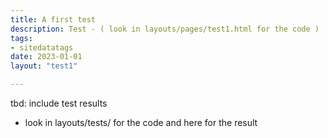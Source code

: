 ```yaml
---
title: A first test
description: Test - ( look in layouts/pages/test1.html for the code )
tags:
- sitedatatags
date: 2023-01-01
layout: "test1"

---
```


tbd: include test results
- look in layouts/tests/ for the code and here for the result

